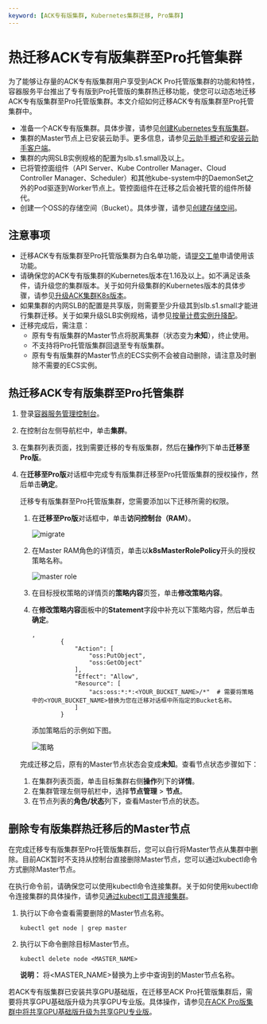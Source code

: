 ```yaml
---
keyword: [ACK专有版集群, Kubernetes集群迁移, Pro集群]
---
```


# 热迁移ACK专有版集群至Pro托管集群

为了能够让存量的ACK专有版集群用户享受到ACK Pro托管版集群的功能和特性，容器服务平台推出了专有版到Pro托管版的集群热迁移功能，使您可以动态地迁移ACK专有版集群至Pro托管版集群。本文介绍如何迁移ACK专有版集群至Pro托管集群中。

-   准备一个ACK专有版集群。具体步骤，请参见[创建Kubernetes专有版集群](/cn.zh-CN/Kubernetes集群用户指南/集群/创建集群/创建Kubernetes专有版集群.md)。
-   集群的Master节点上已安装云助手。更多信息，请参见[云助手概述](/cn.zh-CN/运维与监控/云助手/云助手概述.md)和[安装云助手客户端](/cn.zh-CN/运维与监控/云助手/配置云助手客户端/安装云助手客户端.md)。
-   集群的内网SLB实例规格的配置为slb.s1.small及以上。
-   已将管控面组件（API Server、Kube Controller Manager、Cloud Controller Manager、Scheduler）和其他kube-system中的DaemonSet之外的Pod驱逐到Worker节点上。管控面组件在迁移之后会被托管的组件所替代。
-   创建一个OSS的存储空间（Bucket）。具体步骤，请参见[创建存储空间](/cn.zh-CN/控制台用户指南/存储空间管理/创建存储空间.md)。

## 注意事项

-   迁移ACK专有版集群至Pro托管版集群为白名单功能，请[提交工单](https://selfservice.console.aliyun.com/ticket/createIndex)申请使用该功能。
-   请确保您的ACK专有版集群的Kubernetes版本在1.16及以上。如不满足该条件，请升级您的集群版本。关于如何升级集群的Kubernetes版本的具体步骤，请参见[升级ACK集群K8s版本](/cn.zh-CN/Kubernetes集群用户指南/集群/管理集群/升级集群.md)。
-   如果集群的内网SLB的配置是共享版，则需要至少升级其到slb.s1.small才能进行集群迁移。关于如果升级SLB实例规格，请参见[按量计费实例升降配](/cn.zh-CN/传统型负载均衡CLB/CLB用户指南/实例/实例变配/按量计费实例升降配.md)。
-   迁移完成后，需注意：
    -   原有专有版集群的Master节点将脱离集群（状态变为**未知**），终止使用。
    -   不支持将Pro托管版集群回退至专有版集群。
    -   原有专有版集群的Master节点的ECS实例不会被自动删除，请注意及时删除不需要的ECS实例。

## 热迁移ACK专有版集群至Pro托管集群

1.  登录[容器服务管理控制台](https://cs.console.aliyun.com)。

2.  在控制台左侧导航栏中，单击**集群**。

3.  在集群列表页面，找到需要迁移的专有版集群，然后在**操作**列下单击**迁移至Pro版**。

4.  在**迁移至Pro版**对话框中完成专有版集群迁移至Pro托管版集群的授权操作，然后单击**确定**。

    迁移专有版集群至Pro托管版集群，您需要添加以下迁移所需的权限。

    1.  在**迁移至Pro版**对话框中，单击**访问控制台（RAM）**。

        ![migrate](https://help-static-aliyun-doc.aliyuncs.com/assets/img/zh-CN/0464069161/p269274.png)

    2.  在Master RAM角色的详情页，单击以**k8sMasterRolePolicy**开头的授权策略名称。

        ![master role](https://help-static-aliyun-doc.aliyuncs.com/assets/img/zh-CN/4932938161/p263338.png)

    3.  在目标授权策略的详情页的**策略内容**页签，单击**修改策略内容**。

    4.  在**修改策略内容**面板中的**Statement**字段中补充以下策略内容，然后单击**确定**。

        ```
        ,
                {
                    "Action": [
                        "oss:PutObject",
                        "oss:GetObject"
                    ],
                    "Effect": "Allow",
                    "Resource": [
                        "acs:oss:*:*:<YOUR_BUCKET_NAME>/*"  # 需要将策略中的<YOUR_BUCKET_NAME>替换为您在迁移对话框中所指定的Bucket名称。
                    ]
                }
        ```

        添加策略后的示例如下图。

        ![策略](https://help-static-aliyun-doc.aliyuncs.com/assets/img/zh-CN/4932938161/p263342.png)

    完成迁移之后，原有的Master节点状态会变成**未知**。查看节点状态步骤如下：

    1.  在集群列表页面，单击目标集群右侧**操作**列下的**详情**。
    2.  在集群管理左侧导航栏中，选择**节点管理** \> **节点**。
    3.  在节点列表的**角色/状态**列下，查看Master节点的状态。

## 删除专有版集群热迁移后的Master节点

在完成迁移专有版集群至Pro托管版集群后，您可以自行将Master节点从集群中删除。目前ACK暂时不支持从控制台直接删除Master节点，您可以通过kubectl命令方式删除Master节点。

在执行命令前，请确保您可以使用kubectl命令连接集群。关于如何使用kubectl命令连接集群的具体操作，请参见[通过kubectl工具连接集群](/cn.zh-CN/Kubernetes集群用户指南/集群/连接集群/通过kubectl工具连接集群.md)。

1.  执行以下命令查看需要删除的Master节点名称。

    ```
    kubectl get node | grep master
    ```

2.  执行以下命令删除目标Master节点。

    ```
    kubectl delete node <MASTER_NAME>
    ```

    **说明：** 将<MASTER\_NAME\>替换为上步中查询到的Master节点名称。


若ACK专有版集群已安装共享GPU基础版，在迁移至ACK Pro托管版集群后，需要将共享GPU基础版升级为共享GPU专业版。具体操作，请参见[在ACK Pro版集群中将共享GPU基础版升级为共享GPU专业版]()。

